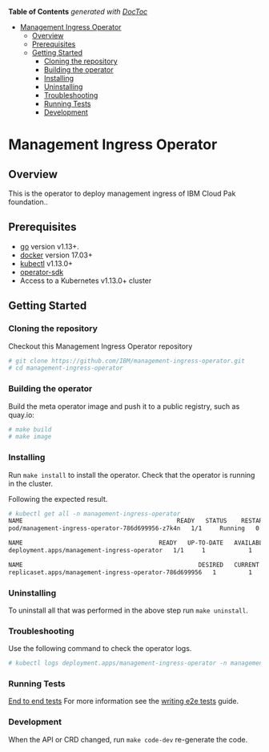 <!-- START doctoc generated TOC please keep comment here to allow auto update -->
<!-- DON'T EDIT THIS SECTION, INSTEAD RE-RUN doctoc TO UPDATE -->
**Table of Contents**  *generated with [DocToc](https://github.com/thlorenz/doctoc)*

- [Management Ingress Operator](#management-ingress-operator)
    - [Overview](#overview)
    - [Prerequisites](#prerequisites)
    - [Getting Started](#getting-started)
        - [Cloning the repository](#cloning-the-repository)
        - [Building the operator](#building-the-operator)
        - [Installing](#installing)
        - [Uninstalling](#uninstalling)
        - [Troubleshooting](#troubleshooting)
        - [Running Tests](#running-tests)
        - [Development](#development)

<!-- END doctoc generated TOC please keep comment here to allow auto update -->

# Management Ingress Operator

## Overview

This is the operator to deploy management ingress of IBM Cloud Pak foundation..

## Prerequisites

- [go][go_tool] version v1.13+.
- [docker][docker_tool] version 17.03+
- [kubectl][kubectl_tool] v1.13.0+
- [operator-sdk][operator_install]
- Access to a Kubernetes v1.13.0+ cluster

## Getting Started

### Cloning the repository

Checkout this Management Ingress Operator repository

```bash
# git clone https://github.com/IBM/management-ingress-operator.git
# cd management-ingress-operator
```

### Building the operator

Build the meta operator image and push it to a public registry, such as quay.io:

```bash
# make build
# make image
```

### Installing

Run `make install` to install the operator. Check that the operator is running in the cluster.

Following the expected result.

```bash
# kubectl get all -n management-ingress-operator
NAME                                           READY   STATUS    RESTARTS   AGE
pod/management-ingress-operator-786d699956-z7k4n   1/1     Running   0          21s

NAME                                      READY   UP-TO-DATE   AVAILABLE   AGE
deployment.apps/management-ingress-operator   1/1     1            1           22s

NAME                                                 DESIRED   CURRENT   READY   AGE
replicaset.apps/management-ingress-operator-786d699956   1         1         1       22s
```

### Uninstalling

To uninstall all that was performed in the above step run `make uninstall`.

### Troubleshooting

Use the following command to check the operator logs.

```bash
# kubectl logs deployment.apps/management-ingress-operator -n management-ingress-operator
```

### Running Tests

[End to end tests](./docs/e2e.md)
For more information see the [writing e2e tests](https://github.com/operator-framework/operator-sdk/blob/master/doc/test-framework/writing-e2e-tests.md) guide.

### Development

When the API or CRD changed, run `make code-dev` re-generate the code.

[go_tool]: https://golang.org/dl/
[kubectl_tool]: https://kubernetes.io/docs/tasks/tools/install-kubectl/
[docker_tool]: https://docs.docker.com/install/
[operator_sdk]: https://github.com/operator-framework/operator-sdk
[operator_install]: https://github.com/operator-framework/operator-sdk/blob/master/doc/user/install-operator-sdk.md
